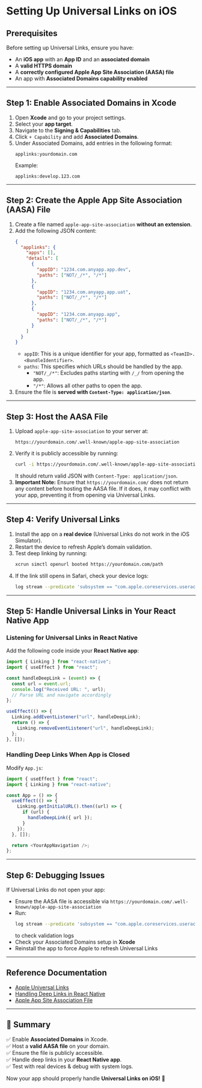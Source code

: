 # Setting Up Universal Links on iOS

## Prerequisites

Before setting up Universal Links, ensure you have:

- An **iOS app** with an **App ID** and an **associated domain**
- A **valid HTTPS domain**
- A **correctly configured Apple App Site Association (AASA) file**
- An app with **Associated Domains capability enabled**

---

## Step 1: Enable Associated Domains in Xcode

1. Open **Xcode** and go to your project settings.
2. Select your **app target**.
3. Navigate to the **Signing & Capabilities** tab.
4. Click `+ Capability` and add **Associated Domains**.
5. Under Associated Domains, add entries in the following format:
   ```
   applinks:yourdomain.com
   ```
   Example:
   ```
   applinks:develop.123.com
   ```

---

## Step 2: Create the Apple App Site Association (AASA) File

1. Create a file named `apple-app-site-association` **without an extension**.
2. Add the following JSON content:
   ```json
   {
     "applinks": {
       "apps": [],
       "details": [
         {
           "appID": "1234.com.anyapp.app.dev",
           "paths": ["NOT/_/*", "/*"]
         },
         {
           "appID": "1234.com.anyapp.app.uat",
           "paths": ["NOT/_/*", "/*"]
         },
         {
           "appID": "1234.com.anyapp.app",
           "paths": ["NOT/_/*", "/*"]
         }
       ]
     }
   }
   ```
   - `appID`: This is a unique identifier for your app, formatted as `<TeamID>.<BundleIdentifier>`.
   - `paths`: This specifies which URLs should be handled by the app.
     - `"NOT/_/*"`: Excludes paths starting with `/_/` from opening the app.
     - `"/*"`: Allows all other paths to open the app.
3. Ensure the file is **served with `Content-Type: application/json`**.

---

## Step 3: Host the AASA File

1. Upload `apple-app-site-association` to your server at:
   ```
   https://yourdomain.com/.well-known/apple-app-site-association
   ```
2. Verify it is publicly accessible by running:
   ```sh
   curl -i https://yourdomain.com/.well-known/apple-app-site-association
   ```
   It should return valid JSON with `Content-Type: application/json`.
3. **Important Note:** Ensure that `https://yourdomain.com/` does not return any content before hosting the AASA file. If it does, it may conflict with your app, preventing it from opening via Universal Links.

---

## Step 4: Verify Universal Links

1. Install the app on a **real device** (Universal Links do not work in the iOS Simulator).
2. Restart the device to refresh Apple’s domain validation.
3. Test deep linking by running:
   ```sh
   xcrun simctl openurl booted https://yourdomain.com/path
   ```
4. If the link still opens in Safari, check your device logs:
   ```sh
   log stream --predicate 'subsystem == "com.apple.coreservices.useractivityd"'
   ```

---

## Step 5: Handle Universal Links in Your React Native App

### **Listening for Universal Links in React Native**

Add the following code inside your **React Native app**:

```javascript
import { Linking } from "react-native";
import { useEffect } from "react";

const handleDeepLink = (event) => {
  const url = event.url;
  console.log("Received URL: ", url);
  // Parse URL and navigate accordingly
};

useEffect(() => {
  Linking.addEventListener("url", handleDeepLink);
  return () => {
    Linking.removeEventListener("url", handleDeepLink);
  };
}, []);
```

### **Handling Deep Links When App is Closed**

Modify `App.js`:

```javascript
import { useEffect } from "react";
import { Linking } from "react-native";

const App = () => {
  useEffect(() => {
    Linking.getInitialURL().then((url) => {
      if (url) {
        handleDeepLink({ url });
      }
    });
  }, []);

  return <YourAppNavigation />;
};
```

---

## Step 6: Debugging Issues

If Universal Links do not open your app:

- Ensure the AASA file is accessible via `https://yourdomain.com/.well-known/apple-app-site-association`
- Run:
  ```sh
  log stream --predicate 'subsystem == "com.apple.coreservices.useractivityd"'
  ```
  to check validation logs
- Check your Associated Domains setup in **Xcode**
- Reinstall the app to force Apple to refresh Universal Links

---

## **Reference Documentation**

- [Apple Universal Links](https://developer.apple.com/documentation/xcode/supporting-universal-links-in-your-app)
- [Handling Deep Links in React Native](https://reactnative.dev/docs/linking)
- [Apple App Site Association File](https://developer.apple.com/documentation/bundleresources/applesupportfiles/apple-app-site-association)

---

## **🚀 Summary**

✅ Enable **Associated Domains** in Xcode.  
✅ Host a **valid AASA file** on your domain.  
✅ Ensure the file is publicly accessible.  
✅ Handle deep links in your **React Native app**.  
✅ Test with real devices & debug with system logs.

Now your app should properly handle **Universal Links on iOS!** 🚀
